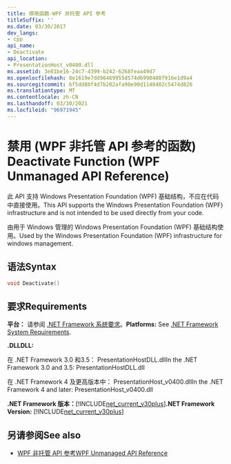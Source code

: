 ```yaml
---
title: 停用函数-WPF 非托管 API 参考
titleSuffix: ''
ms.date: 03/30/2017
dev_langs:
- cpp
api_name:
- Deactivate
api_location:
- PresentationHost_v0400.dll
ms.assetid: 3e81be16-24c7-4399-b242-6268feaa49d7
ms.openlocfilehash: 8e1619e7dd96469955d574d6990408f916e1d9a4
ms.sourcegitcommit: bf5dd80f4d7b202afa90e90d1148402c5474d826
ms.translationtype: MT
ms.contentlocale: zh-CN
ms.lasthandoff: 03/30/2021
ms.locfileid: "96971945"
---
```

# <a name="deactivate-function-wpf-unmanaged-api-reference"></a><span data-ttu-id="2234e-102">禁用 (WPF 非托管 API 参考的函数) </span><span class="sxs-lookup"><span data-stu-id="2234e-102">Deactivate Function (WPF Unmanaged API Reference)</span></span>
<span data-ttu-id="2234e-103">此 API 支持 Windows Presentation Foundation (WPF) 基础结构，不应在代码中直接使用。</span><span class="sxs-lookup"><span data-stu-id="2234e-103">This API supports the Windows Presentation Foundation (WPF) infrastructure and is not intended to be used directly from your code.</span></span>  
  
 <span data-ttu-id="2234e-104">由用于 Windows 管理的 Windows Presentation Foundation (WPF) 基础结构使用。</span><span class="sxs-lookup"><span data-stu-id="2234e-104">Used by the Windows Presentation Foundation (WPF) infrastructure for windows management.</span></span>  
  
## <a name="syntax"></a><span data-ttu-id="2234e-105">语法</span><span class="sxs-lookup"><span data-stu-id="2234e-105">Syntax</span></span>  
  
```cpp  
void Deactivate()  
```  
  
## <a name="requirements"></a><span data-ttu-id="2234e-106">要求</span><span class="sxs-lookup"><span data-stu-id="2234e-106">Requirements</span></span>  
 <span data-ttu-id="2234e-107">**平台：** 请参阅 [.NET Framework 系统要求](/dotnet/framework/get-started/system-requirements)。</span><span class="sxs-lookup"><span data-stu-id="2234e-107">**Platforms:** See [.NET Framework System Requirements](/dotnet/framework/get-started/system-requirements).</span></span>  
  
 <span data-ttu-id="2234e-108">**.DLL**</span><span class="sxs-lookup"><span data-stu-id="2234e-108">**DLL:**</span></span>  
  
 <span data-ttu-id="2234e-109">在 .NET Framework 3.0 和3.5： PresentationHostDLL.dll</span><span class="sxs-lookup"><span data-stu-id="2234e-109">In the .NET Framework 3.0 and 3.5: PresentationHostDLL.dll</span></span>  
  
 <span data-ttu-id="2234e-110">在 .NET Framework 4 及更高版本中： PresentationHost_v0400.dll</span><span class="sxs-lookup"><span data-stu-id="2234e-110">In the .NET Framework 4 and later: PresentationHost_v0400.dll</span></span>  
  
 <span data-ttu-id="2234e-111">**.NET Framework 版本：**[!INCLUDE[net_current_v30plus](../../../includes/net-current-v30plus-md.md)]</span><span class="sxs-lookup"><span data-stu-id="2234e-111">**.NET Framework Version:** [!INCLUDE[net_current_v30plus](../../../includes/net-current-v30plus-md.md)]</span></span>  
  
## <a name="see-also"></a><span data-ttu-id="2234e-112">另请参阅</span><span class="sxs-lookup"><span data-stu-id="2234e-112">See also</span></span>

- [<span data-ttu-id="2234e-113">WPF 非托管 API 参考</span><span class="sxs-lookup"><span data-stu-id="2234e-113">WPF Unmanaged API Reference</span></span>](wpf-unmanaged-api-reference.md)
